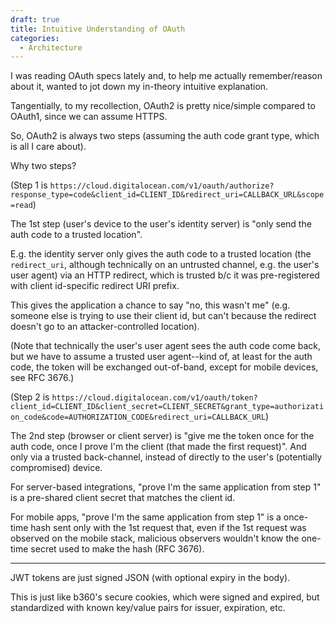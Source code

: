 ```yaml
---
draft: true
title: Intuitive Understanding of OAuth
categories:
  - Architecture
---
```


I was reading OAuth specs lately and, to help me actually remember/reason about it, wanted to jot down my in-theory intuitive explanation.

Tangentially, to my recollection, OAuth2 is pretty nice/simple compared to OAuth1, since we can assume HTTPS.

So, OAuth2 is always two steps (assuming the auth code grant type, which is all I care about).

Why two steps?

(Step 1 is `https://cloud.digitalocean.com/v1/oauth/authorize?response_type=code&client_id=CLIENT_ID&redirect_uri=CALLBACK_URL&scope=read`)

The 1st step (user's device to the user's identity server) is "only send the auth code to a trusted location".

E.g. the identity server only gives the auth code to a trusted location (the `redirect_uri`, although technically on an untrusted channel, e.g. the user's user agent) via an HTTP redirect, which is trusted b/c it was pre-registered with client id-specific redirect URI prefix.

This gives the application a chance to say "no, this wasn't me" (e.g. someone else is trying to use their client id, but can't because the redirect doesn't go to an attacker-controlled location).

(Note that technically the user's user agent sees the auth code come back, but we have to assume a trusted user agent--kind of, at least for the auth code, the token will be exchanged out-of-band, except for mobile devices, see RFC 3676.)

(Step 2 is `https://cloud.digitalocean.com/v1/oauth/token?client_id=CLIENT_ID&client_secret=CLIENT_SECRET&grant_type=authorization_code&code=AUTHORIZATION_CODE&redirect_uri=CALLBACK_URL`)

The 2nd step (browser or client server) is "give me the token once for the auth code, once I prove I'm the client (that made the first request)". And only via a trusted back-channel, instead of directly to the user's (potentially compromised) device.

For server-based integrations, "prove I'm the same application from step 1" is a pre-shared client secret that matches the client id.

For mobile apps, "prove I'm the same application from step 1" is a once-time hash sent only with the 1st request that, even if the 1st request was observed on the mobile stack, malicious observers wouldn't know the one-time secret used to make the hash (RFC 3676).

---

JWT tokens are just signed JSON (with optional expiry in the body).

This is just like b360's secure cookies, which were signed and expired, but standardized with known key/value pairs for issuer, expiration, etc.


